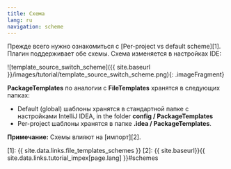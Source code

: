 ```yaml
---
title: Схема
lang: ru
navigation: scheme
---
```


Прежде всего нужно ознакомиться с [Per-project vs default scheme][1]. Плагин поддерживает обе схемы. Схема изменяется в настройках IDE:

![template_source_switch_scheme]({{ site.baseurl }}/images/tutorial/template_source_switch_scheme.png){: .imageFragment}

**PackageTemplates** по аналогии с **FileTemplates** хранятся в следующих папках:

* Default (global) шаблоны хранятся в стандартной папке с настройками IntelliJ IDEA, in the folder **config / PackageTemplates**
* Per-project шаблоны хранятся в папке **.idea / PackageTemplates**.

**Примечание:** Схемы влияют на [импорт][2].

[1]: {{ site.data.links.file_templates_schemes }}
[2]: {{ site.baseurl}}{{ site.data.links.tutorial_impex[page.lang] }}#schemes